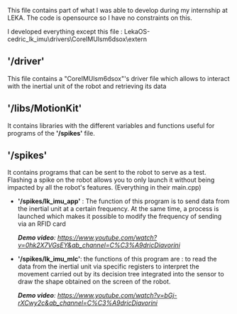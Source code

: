 This file contains part of what I was able to develop during my internship at LEKA. 
The code is opensource so I have no constraints on this.

I developed everything except this file :
LekaOS-cedric_lk_imu\drivers\CoreIMUlsm6dsox\extern


## '/driver'
This file contains a "CoreIMUlsm6dsox"'s driver file which allows to interact with the inertial unit of the robot and retrieving its data

## '/libs/MotionKit'
It contains libraries with the different variables and functions useful for programs of the **'/spikes'** file.

## '/spikes'
It contains programs that can be sent to the robot to serve as a test. 
Flashing a spike on the robot allows you to only launch it without being impacted by all the robot's features.
(Everything in their main.cpp)

- **'/spikes/lk_imu_app'** : The function of this program is to send data from the inertial unit at a certain frequency.
	At the same time, a process is launched which makes it possible to modify the frequency of sending via an RFID card

	***Demo video**: https://www.youtube.com/watch?v=0hk2X7VGsEY&ab_channel=C%C3%A9dricDiavorini*


- **'/spikes/lk_imu_mlc'**: the functions of this program are :
		to read the data from the inertial unit via specific registers
		to interpret the movement carried out by its decision tree integrated into the sensor 
		to draw the shape obtained on the screen of the robot.

	***Demo video**: https://www.youtube.com/watch?v=bGj-rXCwy2c&ab_channel=C%C3%A9dricDiavorini*